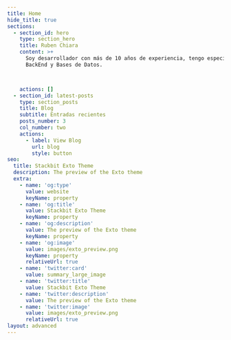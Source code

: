 ```yaml
---
title: Home
hide_title: true
sections:
  - section_id: hero
    type: section_hero
    title: Ruben Chiara
    content: >+
      Soy desarrollador con más de 10 años de experiencia, tengo especialidad en
      BackEnd y Bases de Datos.



    actions: []
  - section_id: latest-posts
    type: section_posts
    title: Blog
    subtitle: Entradas recientes
    posts_number: 3
    col_number: two
    actions:
      - label: View Blog
        url: blog
        style: button
seo:
  title: Stackbit Exto Theme
  description: The preview of the Exto theme
  extra:
    - name: 'og:type'
      value: website
      keyName: property
    - name: 'og:title'
      value: Stackbit Exto Theme
      keyName: property
    - name: 'og:description'
      value: The preview of the Exto theme
      keyName: property
    - name: 'og:image'
      value: images/exto_preview.png
      keyName: property
      relativeUrl: true
    - name: 'twitter:card'
      value: summary_large_image
    - name: 'twitter:title'
      value: Stackbit Exto Theme
    - name: 'twitter:description'
      value: The preview of the Exto theme
    - name: 'twitter:image'
      value: images/exto_preview.png
      relativeUrl: true
layout: advanced
---
```

